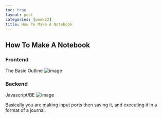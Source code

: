```yaml
---
toc: true
layout: post
categories: [week22]
title: How To Make A Notebook
---
```

## How To Make A Notebook

### Frontend
The Basic Outline
![image](https://user-images.githubusercontent.com/111464920/221699694-7c69d779-800f-4589-aa81-d3f2a2022c25.png)

### Backend 
Javascript/BE
![image](https://user-images.githubusercontent.com/111464920/221699905-b7f32a6c-fa45-47e0-90b2-ce787c7aedde.png)

Basically you are making input ports then saving it, and executing it in a format of a journal.